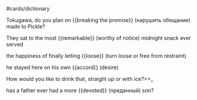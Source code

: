 #cards/dictionary 

Tokugawa, do you plan on {{breaking the promise}} (нарушить обещание) made to Pickle? <!--SR:!2024-01-26,6,260-->

They sat to the most {{remarkable}} (worthy of notice) midnight snack ever served <!--SR:!2024-02-09,19,260-->

the happiness of finally letting {{loose}} (turn loose or free from restraint) <!--SR:!2024-02-15,29,270-->

he stayed here on his own {{accord}} (desire) <!--SR:!2024-01-28,17,250--> 

How would you like to drink that, straight up or with ice?>>_ <!--SR:!2024-03-13,48,294-->

has a father ever had a more {{devoted}} (преданный) son? <!--SR:!2024-03-18,56,312-->